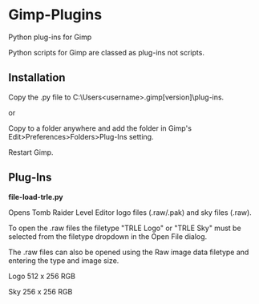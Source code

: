 # Gimp-Plugins
Python plug-ins for Gimp

Python scripts for Gimp are classed as plug-ins not scripts.

## Installation
Copy the .py file to C:\Users\<username>\.gimp[version]\plug-ins.

or

Copy to a folder anywhere and add the folder in Gimp's Edit>Preferences>Folders>Plug-Ins setting.

Restart Gimp.

## Plug-Ins
**file-load-trle.py**

Opens Tomb Raider Level Editor logo files (.raw/.pak) and sky files (.raw).

To open the .raw files the filetype "TRLE Logo" or "TRLE Sky" must be selected from the filetype dropdown in the Open File dialog.

The .raw files can also be opened using the Raw image data filetype and entering the type and image size.

Logo 512 x 256 RGB

Sky 256 x 256 RGB
